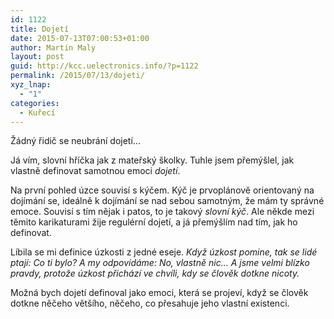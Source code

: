 ```yaml
---
id: 1122
title: Dojetí
date: 2015-07-13T07:00:53+01:00
author: Martin Maly
layout: post
guid: http://kcc.uelectronics.info/?p=1122
permalink: /2015/07/13/dojeti/
xyz_lnap:
  - "1"
categories:
  - Kuřecí
---
```

Žádný řidič se neubrání dojetí&#8230;

Já vím, slovní hříčka jak z mateřský školky. Tuhle jsem přemýšlel, jak vlastně definovat samotnou emoci _dojetí_.

Na první pohled úzce souvisí s kýčem. Kýč je prvoplánově orientovaný na dojímání se, ideálně k dojímání se nad sebou samotným, že mám ty správné emoce. Souvisí s tím nějak i patos, to je takový _slovní kýč_. Ale někde mezi těmito karikaturami žije regulérní dojetí, a já přemýšlím nad tím, jak ho definovat.

Líbila se mi definice úzkosti z jedné eseje. _Když úzkost pomine, tak se lidé ptají: Co ti bylo? A my odpovídáme: No, vlastně nic&#8230; A jsme velmi blízko pravdy, protože úzkost přichází ve chvíli, kdy se člověk dotkne nicoty._

Možná bych dojetí definoval jako emoci, která se projeví, když se člověk dotkne něčeho většího, něčeho, co přesahuje jeho vlastní existenci.